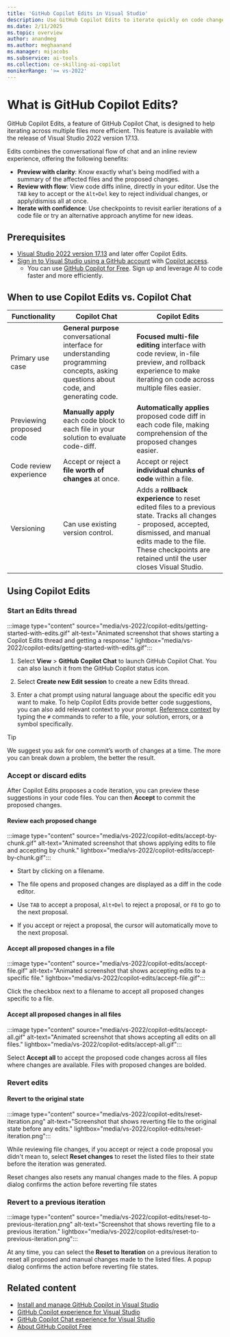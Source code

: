 ```yaml
---
title: 'GitHub Copilot Edits in Visual Studio'
description: Use GitHub Copilot Edits to iterate quickly on code changes across multiple files in Visual Studio version 17.13 and later.
ms.date: 2/11/2025
ms.topic: overview
author: anandmeg
ms.author: meghaanand
ms.manager: mijacobs
ms.subservice: ai-tools
ms.collection: ce-skilling-ai-copilot
monikerRange: '>= vs-2022'
---
```

# What is GitHub Copilot Edits?

GitHub Copilot Edits, a feature of GitHub Copilot Chat, is designed to help iterating across multiple files more efficient. This feature is available with the release of Visual Studio 2022 version 17.13.

Edits combines the conversational flow of chat and an inline review experience, offering the following benefits:
- **Preview with clarity**: Know exactly what's being modified with a summary of the affected files and the proposed changes.
- **Review with flow**: View code diffs inline, directly in your editor. Use the `TAB` key to accept or the `Alt+Del` key to reject individual changes, or apply/dismiss all at once.
- **Iterate with confidence**: Use checkpoints to revisit earlier iterations of a code file or try an alternative approach anytime for new ideas.

## Prerequisites
+ [Visual Studio 2022 version 17.13](/visualstudio/releases/2022/release-history) and later offer Copilot Edits.
+ [Sign in to Visual Studio using a GitHub account](work-with-github-accounts.md) with [Copilot access](https://docs.github.com/en/copilot/about-github-copilot/what-is-github-copilot#getting-access-to-copilot). <br/>
    + You can use [GitHub Copilot for Free](copilot-free-plan.md). Sign up and leverage AI to code faster and more efficiently.

## When to use Copilot Edits vs. Copilot Chat


|   Functionality   | Copilot Chat | Copilot Edits |
| ------------- | ------------- | ------------- |
| Primary use case | **General purpose** conversational interface for understanding programming concepts, asking questions about code, and generating code. | **Focused multi-file editing** interface with code review, in-file preview, and rollback experience to make iterating on code across multiple files easier. |
| Previewing proposed code | **Manually apply** each code block to each file in your solution to evaluate code-diff. | **Automatically applies** proposed code diff in each code file, making comprehension of the proposed changes easier.|
| Code review experience | Accept or reject a **file worth of changes** at once. | Accept or reject **individual chunks of code** within a file. |
| Versioning | Can use existing version control. | Adds a **rollback experience** to reset edited files to a previous state. Tracks all changes - proposed, accepted, dismissed, and manual edits made to the file. These checkpoints are retained until the user closes Visual Studio. |

## Using Copilot Edits

### Start an Edits thread

:::image type="content" source="media/vs-2022/copilot-edits/getting-started-with-edits.gif" alt-text="Animated screenshot that shows starting a Copilot Edits thread and getting a response." lightbox="media/vs-2022/copilot-edits/getting-started-with-edits.gif":::

1.	Select **View** > **GitHub Copilot Chat** to launch GitHub Copilot Chat. You can also launch it from the GitHub Copilot status icon.
2.	Select **Create new Edit session** to create a new Edits thread.

3.	Enter a chat prompt using natural language about the specific edit you want to make. To help Copilot Edits provide better code suggestions, you can also add relevant context to your prompt. [Reference context](copilot-chat-context.md#reference) by typing the `#` commands to refer to a file, your solution, errors, or a symbol specifically.

> [!TIP]
> We suggest you ask for one commit’s worth of changes at a time. The more you can break down a problem, the better the result.

### Accept or discard edits

After Copilot Edits proposes a code iteration, you can preview these suggestions in your code files. You can then **Accept** to commit the proposed changes.

#### Review each proposed change

:::image type="content" source="media/vs-2022/copilot-edits/accept-by-chunk.gif" alt-text="Animated screenshot that shows applying edits to file and accepting by chunk." lightbox="media/vs-2022/copilot-edits/accept-by-chunk.gif":::

+ Start by clicking on a filename.
+ The file opens and proposed changes are displayed as a diff in the code editor.

+ Use `TAB` to accept a proposal, `Alt+Del` to reject a proposal, or `F8` to go to the next proposal.

+ If you accept or reject a proposal, the cursor will automatically move to the next proposal.

#### Accept all proposed changes in a file

:::image type="content" source="media/vs-2022/copilot-edits/accept-file.gif" alt-text="Animated screenshot that shows accepting edits to a specific file." lightbox="media/vs-2022/copilot-edits/accept-file.gif":::


Click the checkbox next to a filename to accept all proposed changes specific to a file.

#### Accept all proposed changes in all files

:::image type="content" source="media/vs-2022/copilot-edits/accept-all.gif" alt-text="Animated screenshot that shows accepting all edits on all files." lightbox="media/vs-2022/copilot-edits/accept-all.gif":::

Select **Accept all** to accept the proposed code changes across all files where changes are available. Files with proposed changes are bolded.

### Revert edits

#### Revert to the original state

:::image type="content" source="media/vs-2022/copilot-edits/reset-iteration.png" alt-text="Screenshot that shows reverting file to the original state before any edits." lightbox="media/vs-2022/copilot-edits/reset-iteration.png":::

While reviewing file changes, if you accept or reject a code proposal you didn't mean to, select **Reset changes** to reset the listed files to their state before the iteration was generated.

Reset changes also resets any manual changes made to the files.
A popup dialog confirms the action before reverting file states

### Revert to a previous iteration

:::image type="content" source="media/vs-2022/copilot-edits/reset-to-previous-iteration.png" alt-text="Screenshot that shows reverting file to a previous iteration." lightbox="media/vs-2022/copilot-edits/reset-to-previous-iteration.png":::


At any time, you can select the **Reset to Iteration** on a previous iteration to reset all proposed and manual changes made to the listed files.
A popup dialog confirms the action before reverting file states.

## Related content

- [Install and manage GitHub Copilot in Visual Studio](visual-studio-github-copilot-install-and-states.md)
- [GitHub Copilot experience for Visual Studio](visual-studio-github-copilot-extension.md)
- [GitHub Copilot Chat experience for Visual Studio](visual-studio-github-copilot-chat.md)
- [About GitHub Copilot Free](https://aka.ms/ghdocscopilotfreepage)
